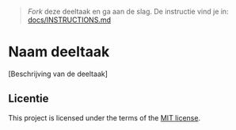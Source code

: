 > _Fork_ deze deeltaak en ga aan de slag. De instructie vind je in: [docs/INSTRUCTIONS.md](docs/INSTRUCTIONS.md)

# Naam deeltaak

[Beschrijving van de deeltaak]

## Licentie

This project is licensed under the terms of the [MIT license](./LICENSE).
